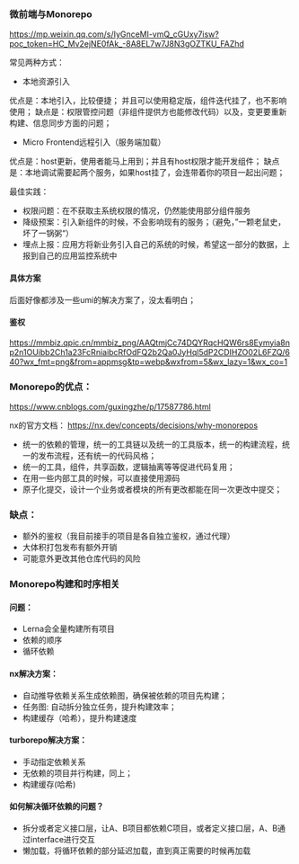
### 微前端与Monorepo

<https://mp.weixin.qq.com/s/IyGnceMl-vmQ_cGUxy7isw?poc_token=HC_Mv2ejNE0fAk_-8A8EL7w7J8N3gOZTKU_FAZhd>

常见两种方式：

- 本地资源引入

优点是：本地引入，比较便捷； 并且可以使用稳定版，组件迭代挂了，也不影响使用；
缺点是：权限管控问题（非组件提供方也能修改代码）以及，变更要重新构建、信息同步方面的问题；

- Micro Frontend远程引入（服务端加载）

优点是：host更新，使用者能马上用到；并且有host权限才能开发组件；
缺点是：本地调试需要起两个服务，如果host挂了，会连带着你的项目一起出问题；

最佳实践：
- 权限问题：在不获取主系统权限的情况，仍然能使用部分组件服务
- 降级预案：引入新组件的时候，不会影响现有的服务；（避免，”一颗老鼠史，坏了一锅粥“）
- 埋点上报：应用方将新业务引入自己的系统的时候，希望这一部分的数据，上报到自己的应用监控系统中


#### 具体方案

后面好像都涉及一些umi的解决方案了，没太看明白；
#### 鉴权

<https://mmbiz.qpic.cn/mmbiz_png/AAQtmjCc74DQYRqcHQW6rs8Eymyia8np2n1OUibb2Ch1a23FcRniaibcRfOdFQ2b2Qa0JyHql5dP2CDIHZO02L6FZQ/640?wx_fmt=png&from=appmsg&tp=webp&wxfrom=5&wx_lazy=1&wx_co=1>



### Monorepo的优点：
<https://www.cnblogs.com/guxingzhe/p/17587786.html>

nx的官方文档：
<https://nx.dev/concepts/decisions/why-monorepos>

- 统一的依赖的管理，统一的工具链以及统一的工具版本，统一的构建流程，统一的发布流程，还有统一的代码风格；
- 统一的工具，组件，共享函数，逻辑抽离等等促进代码复用；
- 在用一些内部工具的时候，可以直接使用源码
- 原子化提交，设计一个业务或者模块的所有更改都能在同一次更改中提交；

### 缺点：
- 额外的鉴权（我目前接手的项目是各自独立鉴权，通过代理）
- 大体积打包发布有额外开销
- 可能意外更改其他仓库代码的风险



### Monorepo构建和时序相关
#### 问题：

- Lerna会全量构建所有项目
- 依赖的顺序
- 循环依赖

#### nx解决方案：

- 自动推导依赖关系生成依赖图，确保被依赖的项目先构建；
- 任务图: 自动拆分独立任务，提升构建效率；
- 构建缓存（哈希），提升构建速度

#### turborepo解决方案：
- 手动指定依赖关系
- 无依赖的项目并行构建，同上；
- 构建缓存(哈希)

#### 如何解决循环依赖的问题？

- 拆分或者定义接口层，让A、B项目都依赖C项目，或者定义接口层，A、B通过interface进行交互
- 懒加载，将循环依赖的部分延迟加载，直到真正需要的时候再加载